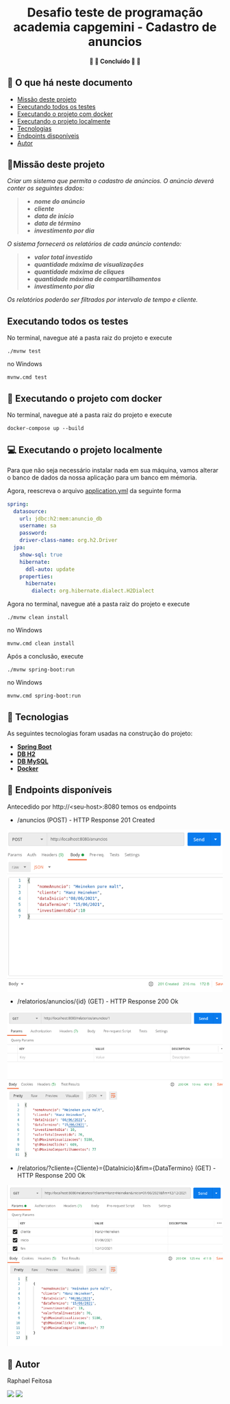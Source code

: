 <h1 align="center">
			Desafio teste de programação academia capgemini - Cadastro de anuncios
</h1>

<h4 align="center">
	🚧 🚀 Concluído 🚀 🚧
</h4>


## :speech_balloon: O que há neste documento
<!--ts-->

   * [Missão deste projeto](https://github.com/raphaelfeitosa/desafio-capgemini-cadastro-anuncio#hammermissão-deste-projeto)
   * [Executando todos os testes](#-executando-todos-os-testes)
   * [Executando o projeto com docker](#-executando-o-projeto-com-docker)
   * [Executando o projeto localmente](#-executando-o-projeto-localmente)
   * [Tecnologias](#-tecnologias)
   * [Endpoints disponíveis](#-endpoints-disponíveis)
   * [Autor](#-autor)
<!--te-->

## :hammer:Missão deste projeto

_Criar um sistema que permita o cadastro de anúncios. O anúncio deverá conter os seguintes dados:_
> - _**nome do anúncio**_
> - _**cliente**_
> - _**data de início**_
> - _**data de término**_
> - _**investimento por dia**_

_O sistema fornecerá os relatórios de cada anúncio contendo:_
> - _**valor total investido**_
> - _**quantidade máxima de visualizações**_
> - _**quantidade máxima de cliques**_
> - _**quantidade máxima de compartilhamentos**_
> - _**investimento por dia**_

_Os relatórios poderão ser filtrados por intervalo de tempo e cliente._


## Executando todos os testes

No terminal, navegue até a pasta raiz do projeto e execute

```shell
./mvnw test
```
no Windows

```shell
mvnw.cmd test
```

## :whale: Executando o projeto com docker

No terminal, navegue até a pasta raiz do projeto e execute

```shell
docker-compose up --build
```

## :computer: Executando o projeto localmente

Para que não seja necessário instalar nada em sua máquina, vamos alterar o banco de dados da nossa aplicação para um banco em mémoria.

Agora, reescreva o arquivo [application.yml](https://github.com/raphaelfeitosa/desafio-capgemini-cadastro-anuncio/blob/main/src/main/resources/application.yml) da seguinte forma

```yml
spring:
  datasource:
    url: jdbc:h2:mem:anuncio_db
    username: sa
    password:
    driver-class-name: org.h2.Driver
  jpa:
    show-sql: true
    hibernate:
      ddl-auto: update
    properties:
      hibernate:
        dialect: org.hibernate.dialect.H2Dialect
```

Agora no terminal, navegue até a pasta raiz do projeto e execute

```shell
./mvnw clean install 
```

no Windows

```shell
mvnw.cmd clean install 
```

Após a conclusão, execute

```shell
./mvnw spring-boot:run
```

no Windows

```shell
mvnw.cmd spring-boot:run
```

## :toolbox: Tecnologias

As seguintes tecnologias foram usadas na construção do projeto:


-   **[Spring Boot](https://spring.io/projects/spring-boot)**
-   **[DB H2](https://www.h2database.com)**
-   **[DB MySQL](https://www.mysql.com/)**
-   **[Docker](https://www.docker.com/)**

## :mag_right: Endpoints disponíveis

Antecedido por http://\<seu-host\>:8080 temos os endpoints

- /anuncios \(POST\) - HTTP Response 201 Created 

<p align="center" style="display: flex; align-items: flex-start; justify-content: center;">
  <img alt="Vendas" title="#Home" src="https://github.com/raphaelfeitosa/desafio-capgemini-cadastro-anuncio/blob/main/assets/cadastro-anuncio.png?raw=true" />
</p>

- /relatorios/anuncios/{id} \(GET\) - HTTP Response 200 Ok


<p align="center" style="display: flex; align-items: flex-start; justify-content: center;">
  <img alt="Vendas" title="#Home" src="https://github.com/raphaelfeitosa/desafio-capgemini-cadastro-anuncio/blob/main/assets/relatorio-cadastro-anuncio.png?raw=true" />
</p>

- /relatorios/?cliente={Cliente}={DataInicio}&fim={DataTermino} \(GET\) - HTTP Response 200 Ok


<p align="center" style="display: flex; align-items: flex-start; justify-content: center;">
  <img alt="Vendas" title="#Home" src="https://github.com/raphaelfeitosa/desafio-capgemini-cadastro-anuncio/blob/main/assets/relatorio-cliente-intervalo-tempo.png?raw=true" />
</p>


## :rocket: Autor

Raphael Feitosa

[<img src="https://img.shields.io/badge/linkedin-%230077B5.svg?&style=for-the-badge&logo=linkedin&logoColor=white" />](https://www.linkedin.com/in/raphael-feitosa/) <a href="mailto:raphaelcs2@gmail.com"><img src="https://img.shields.io/badge/Gmail-D14836?style=for-the-badge&logo=gmail&logoColor=white"/></a>

